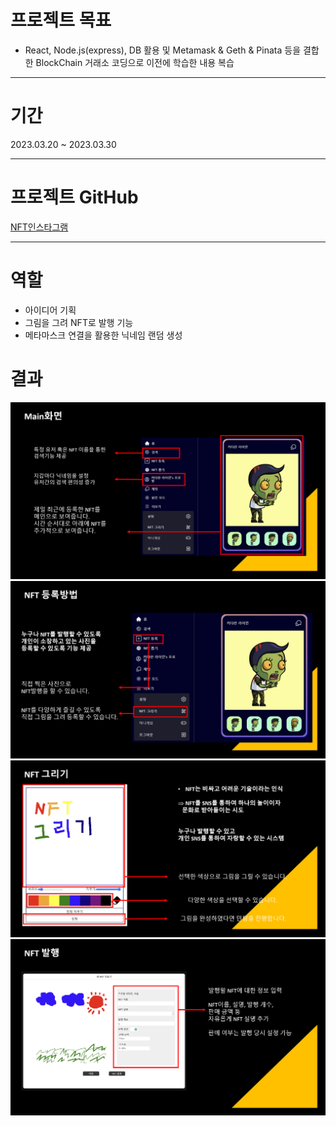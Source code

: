 # 프로젝트 목표

- React, Node.js(express), DB 활용 및 Metamask & Geth & Pinata 등을 결합한 BlockChain 거래소 코딩으로 이전에 학습한 내용 복습

---

# 기간

2023.03.20 ~ 2023.03.30

---

# 프로젝트 GitHub

[NFT인스타그램](https://github.com/rainbow96bear/NFstart)

---

# 역할

- 아이디어 기획
- 그림을 그려 NFT로 발행 기능
- 메타마스크 연결을 활용한 닉네임 랜덤 생성
  <br>

# 결과

<img src="/assets/Pasted image 20231129162706.png">
<img src="/assets/Pasted image 20231129162700.png">
<img src="/assets/Pasted image 20231129162652.png">
<img src="/assets/Pasted image 20231129162641.png">
